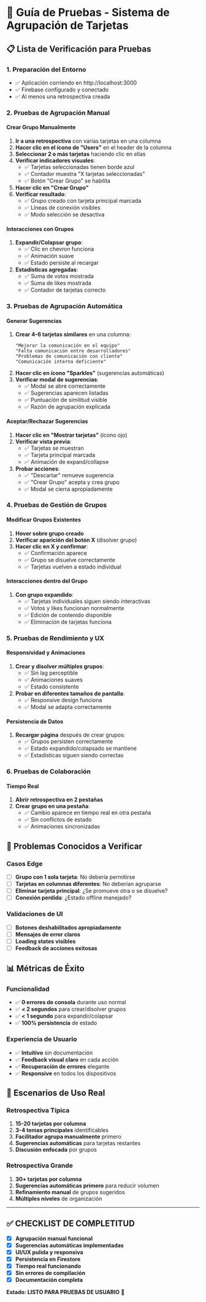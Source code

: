 # 🚀 Guía de Pruebas - Sistema de Agrupación de Tarjetas

## 📋 Lista de Verificación para Pruebas

### 1. **Preparación del Entorno**
- ✅ Aplicación corriendo en http://localhost:3000
- ✅ Firebase configurado y conectado
- ✅ Al menos una retrospectiva creada

### 2. **Pruebas de Agrupación Manual**

#### Crear Grupo Manualmente
1. **Ir a una retrospectiva** con varias tarjetas en una columna
2. **Hacer clic en el ícono de "Users"** en el header de la columna
3. **Seleccionar 2 o más tarjetas** haciendo clic en ellas
4. **Verificar indicadores visuales**:
   - ✅ Tarjetas seleccionadas tienen borde azul
   - ✅ Contador muestra "X tarjetas seleccionadas"
   - ✅ Botón "Crear Grupo" se habilita
5. **Hacer clic en "Crear Grupo"**
6. **Verificar resultado**:
   - ✅ Grupo creado con tarjeta principal marcada
   - ✅ Líneas de conexión visibles
   - ✅ Modo selección se desactiva

#### Interacciones con Grupos
1. **Expandir/Colapsar grupo**:
   - ✅ Clic en chevron funciona
   - ✅ Animación suave
   - ✅ Estado persiste al recargar
2. **Estadísticas agregadas**:
   - ✅ Suma de votos mostrada
   - ✅ Suma de likes mostrada
   - ✅ Contador de tarjetas correcto

### 3. **Pruebas de Agrupación Automática**

#### Generar Sugerencias
1. **Crear 4-6 tarjetas similares** en una columna:
   ```
   "Mejorar la comunicación en el equipo"
   "Falta comunicación entre desarrolladores"
   "Problemas de comunicación con cliente"
   "Comunicación interna deficiente"
   ```
2. **Hacer clic en ícono "Sparkles"** (sugerencias automáticas)
3. **Verificar modal de sugerencias**:
   - ✅ Modal se abre correctamente
   - ✅ Sugerencias aparecen listadas
   - ✅ Puntuación de similitud visible
   - ✅ Razón de agrupación explicada

#### Aceptar/Rechazar Sugerencias
1. **Hacer clic en "Mostrar tarjetas"** (ícono ojo)
2. **Verificar vista previa**:
   - ✅ Tarjetas se muestran
   - ✅ Tarjeta principal marcada
   - ✅ Animación de expand/collapse
3. **Probar acciones**:
   - ✅ "Descartar" remueve sugerencia
   - ✅ "Crear Grupo" acepta y crea grupo
   - ✅ Modal se cierra apropiadamente

### 4. **Pruebas de Gestión de Grupos**

#### Modificar Grupos Existentes
1. **Hover sobre grupo creado**
2. **Verificar aparición del botón X** (disolver grupo)
3. **Hacer clic en X y confirmar**:
   - ✅ Confirmación aparece
   - ✅ Grupo se disuelve correctamente
   - ✅ Tarjetas vuelven a estado individual

#### Interacciones dentro del Grupo
1. **Con grupo expandido**:
   - ✅ Tarjetas individuales siguen siendo interactivas
   - ✅ Votos y likes funcionan normalmente
   - ✅ Edición de contenido disponible
   - ✅ Eliminación de tarjetas funciona

### 5. **Pruebas de Rendimiento y UX**

#### Responsividad y Animaciones
1. **Crear y disolver múltiples grupos**:
   - ✅ Sin lag perceptible
   - ✅ Animaciones suaves
   - ✅ Estado consistente
2. **Probar en diferentes tamaños de pantalla**:
   - ✅ Responsive design funciona
   - ✅ Modal se adapta correctamente

#### Persistencia de Datos
1. **Recargar página** después de crear grupos:
   - ✅ Grupos persisten correctamente
   - ✅ Estado expandido/colapsado se mantiene
   - ✅ Estadísticas siguen siendo correctas

### 6. **Pruebas de Colaboración**

#### Tiempo Real
1. **Abrir retrospectiva en 2 pestañas**
2. **Crear grupo en una pestaña**:
   - ✅ Cambio aparece en tiempo real en otra pestaña
   - ✅ Sin conflictos de estado
   - ✅ Animaciones sincronizadas

## 🐛 Problemas Conocidos a Verificar

### Casos Edge
- [ ] **Grupo con 1 sola tarjeta**: No debería permitirse
- [ ] **Tarjetas en columnas diferentes**: No deberían agruparse
- [ ] **Eliminar tarjeta principal**: ¿Se promueve otra o se disuelve?
- [ ] **Conexión perdida**: ¿Estado offline manejado?

### Validaciones de UI
- [ ] **Botones deshabilitados apropiadamente**
- [ ] **Mensajes de error claros**
- [ ] **Loading states visibles**
- [ ] **Feedback de acciones exitosas**

## 📊 Métricas de Éxito

### Funcionalidad
- ✅ **0 errores de consola** durante uso normal
- ✅ **< 2 segundos** para crear/disolver grupos
- ✅ **< 1 segundo** para expandir/colapsar
- ✅ **100% persistencia** de estado

### Experiencia de Usuario
- ✅ **Intuitivo** sin documentación
- ✅ **Feedback visual claro** en cada acción
- ✅ **Recuperación de errores** elegante
- ✅ **Responsive** en todos los dispositivos

## 🎯 Escenarios de Uso Real

### Retrospectiva Típica
1. **15-20 tarjetas por columna**
2. **3-4 temas principales** identificables
3. **Facilitador agrupa manualmente** primero
4. **Sugerencias automáticas** para tarjetas restantes
5. **Discusión enfocada** por grupos

### Retrospectiva Grande
1. **30+ tarjetas por columna**
2. **Sugerencias automáticas primero** para reducir volumen
3. **Refinamiento manual** de grupos sugeridos
4. **Múltiples niveles** de organización

---

## ✅ CHECKLIST DE COMPLETITUD

- [x] **Agrupación manual funcional**
- [x] **Sugerencias automáticas implementadas**
- [x] **UI/UX pulida y responsiva**
- [x] **Persistencia en Firestore**
- [x] **Tiempo real funcionando**
- [x] **Sin errores de compilación**
- [x] **Documentación completa**

**Estado: LISTO PARA PRUEBAS DE USUARIO** 🚀
